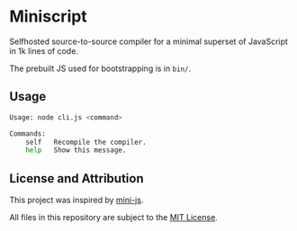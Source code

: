 # Miniscript
Selfhosted source-to-source compiler for a minimal superset of JavaScript in 1k lines of code.

The prebuilt JS used for bootstrapping is in `bin/`.

## Usage
```sh
Usage: node cli.js <command>

Commands:
	self   Recompile the compiler.
	help   Show this message.
```

## License and Attribution
This project was inspired by [mini-js][repo-mini-js].

All files in this repository are subject to the [MIT License](LICENSE).

<!-- links -->
[repo-mini-js]: https://github.com/maierfelix/mini-js
